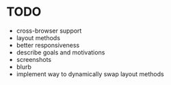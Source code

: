 # TODO

-   cross-browser support
-   layout methods
-   better responsiveness
-   describe goals and motivations
-   screenshots
-   blurb
-   implement way to dynamically swap layout methods
